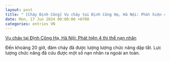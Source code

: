 ```yaml
---
layout: post
title: " [Cháy Định Công] Vụ cháy tại Định Công Hạ, Hà Nội: Phát hiện 4 thi thể nạn nhân"
date: Mon, 17 Jun 2024 00:00:00 +0700
categories: entries VN
---
```

[Vụ cháy tại Định Công Hạ, Hà Nội: Phát hiện 4 thi thể nạn nhân](https://baotintuc.vn/xa-hoi/vu-chay-tai-dinh-cong-ha-ha-noi-phat-hien-4-thi-the-nan-nhan-20240616230320476.htm)

Đến khoảng 20 giờ, đám cháy đã được lượng lượng chức năng dập tắt. Lực lượng chức năng đã cứu được một số nạn nhân ra ngoài an toàn.

